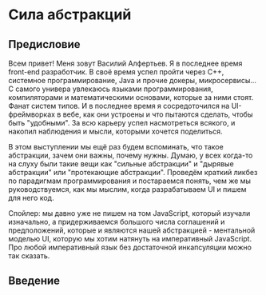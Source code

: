 # Сила абстракций

## Предисловие

Всем привет!
Меня зовут Василий Алфертьев. Я в последнее время front-end разработчик. В своё время успел пройти через C++, системное программирование, Java и прочие докеры, микросервисы... С самого универа увлекаюсь языками программирования, компиляторами и математическими основами, которые за ними стоят. Фанат систем типов. И в последнее время я сосредоточился на UI-фреймворках в вебе, как они устроены и что пытаются сделать, чтобы быть "удобными". За всю карьеру успел насмотреться всякого, и накопил наблюдения и мысли, которыми хочется поделиться.

В этом выступлении мы ещё раз будем вспоминать, что такое абстракции, зачем они важны, почему нужны. Думаю, у всех когда-то на слуху были такие вещи как "сильные абстракции" и "дырявые абстракции" или "протекающие абстракции". Проведём краткий ликбез по парадигмам программирования и постараемся понять, чем же мы руководствуемся, как мы мыслим, когда разрабатываем UI и пишем для него код.

Спойлер: мы давно уже не пишем на том JavaScript, который изучали изначально, а придерживаемся большого числа соглашений и предположений, которые и являются нашей абстракцией - ментальной моделью UI, которую мы хотим натянуть на императивный JavaScript. Про любой императивный язык без достаточной инкапсуляции можно так сказать.

## Введение